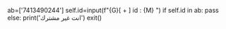 ab=['7413490244']
self.id=input(f"{G}[ + ] id : {M} ")
if self.id in ab:
      pass
else:
      print('انت غير مشترك')
      exit() 

